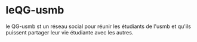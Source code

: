 # leQG-usmb
le QG-usmb st un réseau social pour réunir les étudiants de l'usmb et qu'ils puissent partager leur vie étudiante avec les autres.
